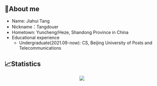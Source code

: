 ## 🥱About me

- Name: Jiahui Tang
- Nickname：Tangdouer
- Hometown: Yuncheng/Heze, Shandong Province in China
- Educational experience
   - Undergraduate(2021.09-now): CS, Beijing University of Posts and Telecommunications


## 📈Statistics

<div align="center">
<img src="https://github-readme-stats-git-masterrstaa-rickstaa.vercel.app/api?username=tangdouer1005" />
</div>
